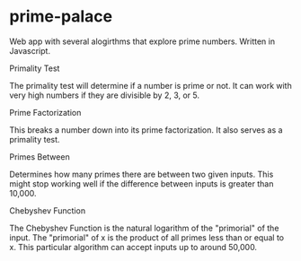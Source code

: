 # prime-palace
Web app with several alogirthms that explore prime numbers.
Written in Javascript.

Primality Test

The primality test will determine if a number is prime or not. It can work with very high numbers if they are divisible by 2, 3, or 5.

Prime Factorization

This breaks a number down into its prime factorization. It also serves as a primality test.

Primes Between

Determines how many primes there are between two given inputs. This might stop working well if the difference between inputs is greater than 10,000.

Chebyshev Function

The Chebyshev Function is the natural logarithm of the "primorial" of the input. The "primorial" of x is the product of all primes less than or equal to x. This particular algorithm can accept inputs up to around 50,000.

